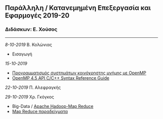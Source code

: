 ## Παράλληλη / Κατανεμημένη Επεξεργασία και Εφαρμογές 2019-20
### Διδάσκων: Ε. Χούσος
---

_8-10-2019_ Β. Κολώνιας  
* Εισαγωγή

_15-10-2019_  
* [Προγραμματισμός συστημάτων κοινόχρηστης μνήμης με OpenMP](https://github.com/valouxis/valouxis.github.io/blob/master/Chapter_5.pdf)
* [OpenMP 4.5 API C/C++ Syntax Reference Guide](https://github.com/valouxis/valouxis.github.io/blob/master/OpenMP-4.5.pdf)

_22-10-2019_ Π. Αλεφραγκής

_29-10-2019_ Χρ. Γκόγκος 
* Big-Data / [Apache Hadoop-Map Reduce](https://github.com/chgogos/big_data/blob/master/03.%20Apache%20Hadoop-Map%20Reduce.pdf) 
* [Map Reduce παραδείγματα](https://github.com/chgogos/big_data/blob/master/05.%20Map%20Reduce%20%CF%80%CE%B1%CF%81%CE%B1%CE%B4%CE%B5%CE%AF%CE%B3%CE%BC%CE%B1%CF%84%CE%B1.pdf)
